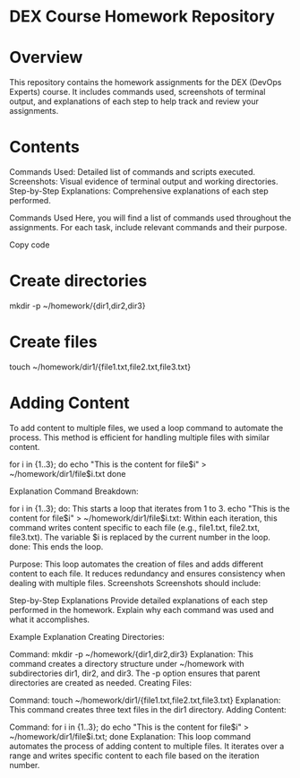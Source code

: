 # DEX Course Homework Repository

# Overview
This repository contains the homework assignments for the DEX (DevOps Experts) course. It includes commands used, screenshots of terminal output, and explanations of each step to help track and review your assignments.

# Contents
Commands Used: Detailed list of commands and scripts executed.
Screenshots: Visual evidence of terminal output and working directories.
Step-by-Step Explanations: Comprehensive explanations of each step performed.

Commands Used
Here, you will find a list of commands used throughout the assignments. For each task, include relevant commands and their purpose.

Copy code
# Create directories
mkdir -p ~/homework/{dir1,dir2,dir3}

# Create files
touch ~/homework/dir1/{file1.txt,file2.txt,file3.txt}

# Adding Content
To add content to multiple files, we used a loop command to automate the process. 
This method is efficient for handling multiple files with similar content.

for i in {1..3}; do
  echo "This is the content for file$i" > ~/homework/dir1/file$i.txt
done

Explanation
Command Breakdown:

for i in {1..3}; do: This starts a loop that iterates from 1 to 3.
echo "This is the content for file$i" > ~/homework/dir1/file$i.txt: Within each iteration, this command writes content specific to each file (e.g., file1.txt, file2.txt, file3.txt). The variable $i is replaced by the current number in the loop.
done: This ends the loop.

Purpose:
This loop automates the creation of files and adds different content to each file. It reduces redundancy and ensures consistency when dealing with multiple files.
Screenshots
Screenshots should include:

Step-by-Step Explanations
Provide detailed explanations of each step performed in the homework. Explain why each command was used and what it accomplishes.

Example Explanation
Creating Directories:

Command: mkdir -p ~/homework/{dir1,dir2,dir3}
Explanation: This command creates a directory structure under ~/homework with subdirectories dir1, dir2, and dir3. The -p option ensures that parent directories are created as needed.
Creating Files:

Command: touch ~/homework/dir1/{file1.txt,file2.txt,file3.txt}
Explanation: This command creates three text files in the dir1 directory.
Adding Content:

Command: for i in {1..3}; do echo "This is the content for file$i" > ~/homework/dir1/file$i.txt; done
Explanation: This loop command automates the process of adding content to multiple files. It iterates over a range and writes specific content to each file based on the iteration number.

                                                                                                                                                                                                                                                                                                                                                           
